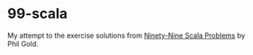 99-scala
========
My attempt to the exercise solutions from [Ninety-Nine Scala Problems](http://aperiodic.net/phil/scala/s-99/) by Phil Gold.